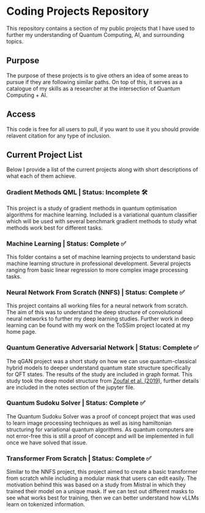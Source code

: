 # Coding Projects Repository
This repository contains a section of my public projects that I have used to further my understanding of Quantum Computing, AI, and surrounding topics.

## Purpose
The purpose of these projects is to give others an idea of some areas to pursue if they are following similar paths. On top of this, it serves as a catalogue of my skills as a researcher at the intersection of Quantum Computing + AI.

## Access
This code is free for all users to pull, if you want to use it you should provide relavent citation for any type of inclusion.

## Current Project List
Below I provide a list of the current projects along with short descriptions of what each of them achieve.
### Gradient Methods QML | Status: Incomplete 🛠️
This project is a study of gradient methods in quantum optimisation algorithms for machine learning. Included is a variational quantum classifier which will be used with several benchmark gradient methods to study what methods work best for different tasks.
### Machine Learning | Status: Complete ✅
This folder contains a set of machine learning projects to understand basic machine learning structure in professional development. Several projects ranging from basic linear regression to more complex image processing tasks.
### Neural Network From Scratch (NNFS) | Status: Complete ✅
This project contains all working files for a neural network from scratch. The aim of this was to understand the deep structure of convolutional neural networks to further my deep learning studies. Further work in deep learning can be found with my work on the ToSSim project located at my home page.
### Quantum Generative Adversarial Network | Status: Complete ✅
The qGAN project was a short study on how we can use quantum-classical hybrid models to deeper understand quantum state structure specifically for QFT states. The results of the study are included in graph format. This study took the deep model structure from [Zoufal et al. (2019)](https://www.nature.com/articles/s41534-019-0223-2), further details are included in the notes section of the jupyter file.
### Quantum Sudoku Solver | Status: Complete ✅
The Quantum Sudoku Solver was a proof of concept project that was used to learn image processing techniques as well as ising hamiltonian structuring for variational quantum algorithms. As quantum computers are not error-free this is still a proof of concept and will be implemented in full once we have solved that issue.
### Transformer From Scratch | Status: Complete ✅
Similar to the NNFS project, this project aimed to create a basic transformer from scratch while including a modular mask that users can edit easily. The motivation behind this was based on a study from Mistral in which they trained their model on a unique mask. If we can test out different masks to see what works best for training, then we can better understand how vLLMs learn on tokenized information.
